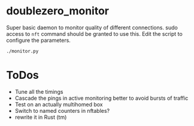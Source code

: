 # doublezero_monitor

Super basic daemon to monitor quality of different connections.
sudo access to `nft` command should be granted to use this.
Edit the script to configure the parameters.

```bash
./monitor.py
```
# ToDos

* Tune all the timings
* Cascade the pings in active monitoring better to avoid bursts of traffic
* Test on an actually multihomed box
* Switch to named counters in nftables?
* rewrite it in Rust (tm)
